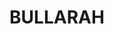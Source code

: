 ---
lastmod: '2025-04-06T06:05:20+00:00'
latitude: -29.474921
layout: suburb
longitude: 149.462148
postcode: '2400'
state: NSW
title: BULLARAH
url: /nsw/bullarah/
---